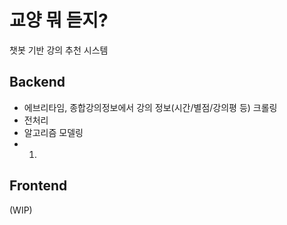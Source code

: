 # 교양 뭐 듣지?

챗봇 기반 강의 추천 시스템

## Backend
- 에브리타임, 종합강의정보에서 강의 정보(시간/별점/강의평 등) 크롤링
- 전처리 
- 알고리즘 모델링  
- 
  1.   

## Frontend

(WIP)

